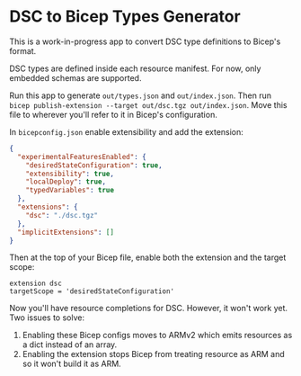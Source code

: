 # DSC to Bicep Types Generator

This is a work-in-progress app to convert DSC type definitions to Bicep's format.

DSC types are defined inside each resource manifest.
For now, only embedded schemas are supported.

Run this app to generate `out/types.json` and `out/index.json`.
Then run `bicep publish-extension --target out/dsc.tgz out/index.json`.
Move this file to wherever you'll refer to it in Bicep's configuration.

In `bicepconfig.json` enable extensibility and add the extension:

```json
{
  "experimentalFeaturesEnabled": {
    "desiredStateConfiguration": true,
    "extensibility": true,
    "localDeploy": true,
    "typedVariables": true
  },
  "extensions": {
    "dsc": "./dsc.tgz"
  },
  "implicitExtensions": []
}
```

Then at the top of your Bicep file, enable both the extension and the target scope:

```bicep
extension dsc
targetScope = 'desiredStateConfiguration'
```

Now you'll have resource completions for DSC.
However, it won't work yet. Two issues to solve:

1. Enabling these Bicep configs moves to ARMv2 which emits resources as a dict instead of an array.
2. Enabling the extension stops Bicep from treating resource as ARM and so it won't build it as ARM.
